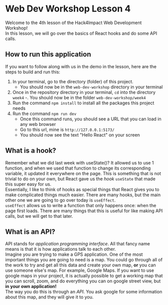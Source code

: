 # Web Dev Workshop Lesson 4
Welcome to the 4th lesson of the Hack4Impact Web Development Workshop!    
In this lesson, we will go over the basics of React hooks and do some API calls.    

## How to run this application
If you want to follow along with us in the demo in the lesson, here are the steps to build and run this:
1. In your terminal, go to the directory (folder) of this project. 
    - You should now be in the `web-dev-workshop` directory in your terminal
1. Once in the repository directory in your terminal, `cd` into the directory `week4`
    -. You should now be in the folder `web-dev-workshop/week4`
1. Run the command `npm install` to install all the packages this project needs
1. Run the command `npm run dev`
    - Once this command runs, you should see a URL that you can load in any web browser
    - Go to this url, mine is `http://127.0.0.1:5173/`
    - You should now see the text "Hello React" on your screen

## What is a hook?
Remember what we did last week with useState()? It allowed us to use 1 function, and when we used that function to change its corresponding variable, it updated it everywhere on the page. This is something that is not trivial to do on your own, but React gave us the *hook* `useState` that made this super easy for us.      
Essentially, I like to think of hooks as special things that React gives you to make complicated things much easier. There are many hooks, but the main other one we are going to go over today is `useEffect`.     
`useEffect` allows us to write a function that only happens once: when the page first loads. There are many things that this is useful for like making API calls, but we will get to that later. 

## What is an API?
API stands for *application programming interface*. All that fancy name means is that it is how applications talk to each other.  
Imagine you are trying to make a GPS application. One of the most important things you are going to need is a map. You could go through all of the work to try and get all this data and create your own map, **or** you can use someone else's map. For example, Google Maps. If you want to use google maps in your project, it is actually possible to get a working map that you can scroll, zoom, and do everything you can on google street view, but **in your own application!**    
The way you do this is through an *API*. You ask google for some information about this map, and they will give it to you. 


